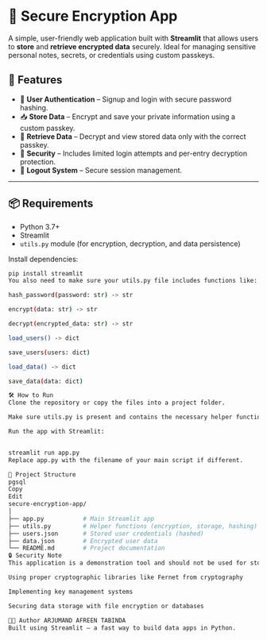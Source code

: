 # 🔐 Secure Encryption App

A simple, user-friendly web application built with **Streamlit** that allows users to **store** and **retrieve encrypted data** securely. Ideal for managing sensitive personal notes, secrets, or credentials using custom passkeys.

## 🚀 Features

- 📝 **User Authentication** – Signup and login with secure password hashing.
- 📥 **Store Data** – Encrypt and save your private information using a custom passkey.
- 🔐 **Retrieve Data** – Decrypt and view stored data only with the correct passkey.
- 👮 **Security** – Includes limited login attempts and per-entry decryption protection.
- 🚪 **Logout System** – Secure session management.

---

## 📦 Requirements

- Python 3.7+
- Streamlit
- `utils.py` module (for encryption, decryption, and data persistence)

Install dependencies:

```bash
pip install streamlit
You also need to make sure your utils.py file includes functions like:

hash_password(password: str) -> str

encrypt(data: str) -> str

decrypt(encrypted_data: str) -> str

load_users() -> dict

save_users(users: dict)

load_data() -> dict

save_data(data: dict)

🛠️ How to Run
Clone the repository or copy the files into a project folder.

Make sure utils.py is present and contains the necessary helper functions.

Run the app with Streamlit:


streamlit run app.py
Replace app.py with the filename of your main script if different.

📂 Project Structure
pgsql
Copy
Edit
secure-encryption-app/
│
├── app.py           # Main Streamlit app
├── utils.py         # Helper functions (encryption, storage, hashing)
├── users.json       # Stored user credentials (hashed)
├── data.json        # Encrypted user data
└── README.md        # Project documentation
🔒 Security Note
This application is a demonstration tool and should not be used for storing highly sensitive data in production environments. For real-world applications, consider:

Using proper cryptographic libraries like Fernet from cryptography           https://project-5python-9twbh2xappvxcoavd5jrxn2.streamlit.app/

Implementing key management systems

Securing data storage with file encryption or databases

🧑‍💻 Author ARJUMAND AFREEN TABINDA
Built using Streamlit – a fast way to build data apps in Python.
